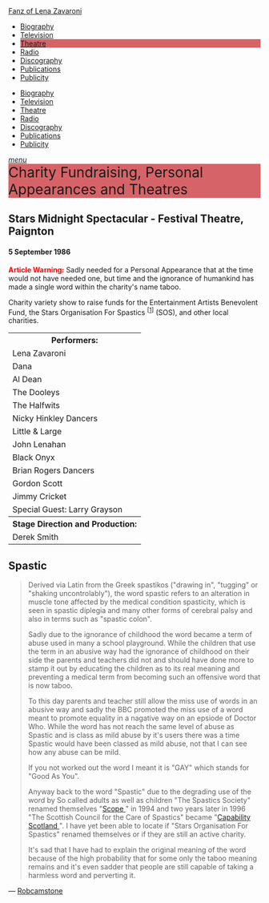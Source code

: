 <!DOCTYPE html>
<html>
<head>
<!--Enabled DNS prefetching-->
<meta http-equiv="x-dns-prefetch-control" content="on">

<!-- Meta Tags properties-->
<meta property="og:title" content="Stars Midnight Spectacular - Festival Theatre, Paignton - 5 September 1986" />
<meta property="og:description" content="Article Warning: Sadly need for a Personal Appearance that at the time would not have needed one, but time and the ignorance of humankind has made a single word within the charity's name taboo.">
<meta property="og:image" content="" />

<!-- Meta Tags names-->
<meta name="title" content="Stars Midnight Spectacular - Festival Theatre, Paignton - 5 September 1986" />
<meta name="description" content="Article Warning: Sadly need for a Personal Appearance that at the time would not have needed one, but time and the ignorance of humankind has made a single word within the charity's name taboo.">
<meta name="image" content="" />
<meta name="viewport" content="width=device-width, initial-scale=1" />

<meta http-equiv="Content-Type" content="text/html; charset=UTF-8" />

<!-- Twitter Card Meta Tags-->
<meta name="twitter:card" content="summary" />

<meta http-equiv="Content-Type" content="text/html; charset=UTF-8" />

<!-- CSS-->
<link rel="stylesheet" href="https://cdnjs.cloudflare.com/ajax/libs/font-awesome/4.7.0/css/font-awesome.min.css" />
<link href="https://fonts.googleapis.com/icon?family=Material+Icons" rel="stylesheet" />
<link href="/css/materialize.css" type="text/css" rel="stylesheet" media="screen,projection" />
<link href="/css/style.css" type="text/css" rel="stylesheet" media="screen,projection" />

<title>Stars Midnight Spectacular - Festival Theatre, Paignton</title>
</head>

<body>
<nav>
<div class="nav-wrapper container" style="width:100%">
<a id="logo-container" href="/index.html" class="brand-logo truncate">Fanz of Lena Zavaroni</a>
<ul class="right hide-on-med-and-down">
<li><a href="/biography/biography.html"><i class="fa fa-female"></i> Biography</a></li>
<li><a href="/television/television.html"><i class="fa fa-television"></i> Television</a></li>
<li class="active" style="background-color:#D66367;"><a href="/theatre/theatre.html"><i class="fa fa-institution"></i> Theatre</a></li>
<li><a href="/radio/radio.html"><i class="fa fa-microphone"></i> Radio</a></li>
<li><a href="/discography/discography.html"><i class="fa fa-music"></i> Discography</a></li>
<li><a href="/publications/publications.html"><i class="fa fa-newspaper-o"></i> Publications</a></li>
<li><a href="/publicity/publicity.html"><i class="fa fa-photo"></i> Publicity</a></li>

</ul>

<ul id="nav-mobile" class="side-nav">
<li><a href="/biography/biography.html"><i class="fa fa-female"></i> Biography</a></li>
<li><a href="/television/television.html"><i class="fa fa-television"></i> Television</a></li>
<li class="active"><a href="/theatre/theatre.html"><i class="fa fa-institution"></i> Theatre</a></li>
<li><a href="/radio/radio.html"><i class="fa fa-microphone"></i> Radio</a></li>
<li><a href="/discography/discography.html"><i class="fa fa-music"></i> Discography</a></li>
<li><a href="/publications/publications.html"><i class="fa fa-newspaper-o"></i> Publications</a></li>
<li><a href="/publicity/publicity.html"><i class="fa fa-photo"></i> Publicity</a></li>

</ul>
<a href="#" data-activates="nav-mobile" class="button-collapse"><i class="material-icons">menu</i></a>
</div>
</nav>

<nav class="nav-extended center">
Charity Fundraising, Personal Appearances and Theatres
</nav>
<style>
.nav-extended {background-color:#D66367; font-size:2em;}
</style>

<main class="Main-Default">
<article>
<div class="row">
<div class="col s12">
<h2>Stars Midnight Spectacular - Festival Theatre, Paignton</h2>
<h4>5 September 1986</h4>
<p class="flow-text"><font Color="RED"><strong>Article Warning:</strong></font> Sadly needed for a Personal Appearance that at the time would not have needed one, but time and the ignorance of humankind has made a single word within the charity's name taboo.</p>
<p class="flow-text">Charity variety show to raise funds for the Entertainment Artists Benevolent Fund, the Stars Organisation For Spastics <sup>[<a href="#spastic">1</a>]</sup> (SOS), and other local charities.</p>
<table class="flow-text striped">
<tr><th>Performers:</th></tr>
<tr><td>Lena Zavaroni</td></tr>
<tr><td>Dana</td></tr>
<tr><td>Al Dean</td></tr>
<tr><td>The Dooleys</td></tr>
<tr><td>The Halfwits</td></tr>
<tr><td>Nicky Hinkley Dancers</td></tr>
<tr><td>Little &amp; Large</td></tr>
<tr><td>John Lenahan</td></tr>
<tr><td>Black Onyx</td></tr>
<tr><td>Brian Rogers Dancers</td></tr>
<tr><td>Gordon Scott</td></tr>
<tr><td>Jimmy Cricket</td></tr>
<tr><td>Special Guest: Larry Grayson</td></tr>
<tr><th>Stage Direction and Production:</th></tr>
<tr><td>Derek Smith</td></tr>
</table>


<H2><a name="spastic"></a>Spastic</H2>
<blockquote class="flow-text">
<p>Derived via Latin from the Greek spastikos ("drawing in", "tugging" or "shaking uncontrolably"), the word spastic refers to an alteration in muscle tone affected by the medical condition spasticity, which is seen in spastic diplegia and many other forms of cerebral palsy and also in terms such as "spastic colon".</p>

<p>Sadly due to the ignorance of childhood the word became a term of abuse used in many a school playground. While the children that use the term in an abusive way had the ignorance of childhood on their side the parents and teachers did not and should have done more to stamp it out by educating the children as to its real meaning and preventing a medical term from becoming such an offensive word that is now taboo.</p>

<p>To this day parents and teacher still allow the miss use of words in an abusive way and sadly the BBC promoted the miss use of a word meant to promote equality in a nagative way on an epsiode of Doctor Who. While the word has not reach the same level of abuse as Spastic and is class as mild abuse by it's users there was a time Spastic would have been classed as mild abuse, not that I can see how any abuse can be mild.</p>

<p>If you not worked out the word I meant it is &quot;GAY&quot; which stands for &quot;Good As You&quot;.</p>

<p>Anyway back to the word &quot;Spastic&quot; due to the degrading use of the word by So called adults as well as children &quot;The Spastics Society&quot; renamed themselves &quot;<a href="https://www.scope.org.uk/history">Scope <sup><i class="fa fa-external-link"></i></sup></a>&quot; in 1994 and two years later in 1996 &quot;The Scottish Council for the Care of Spastics&quot; became &quot;<a href="http://www.capability-scotland.org.uk/">Capability Scotland <sup><i class="fa fa-external-link"></i></sup></a>&quot;. I have yet been able to locate if &quot;Stars Organisation For Spastics&quot; renamed themselves or if they are still an active charity.</p>

<p>It's sad that I have had to explain the original meaning of the word because of the high probability that for some only the taboo meaning remains and it's even sadder that people are still capable of taking a harmless word and perverting it.</p>
</blockquote>
<p class="flow-text">&#8212; <a href=" https://m.me/fanzoflenazavaroni">Robcamstone <sup><i class="fa fa-commenting-o" aria-hidden="true"></i></sup></a></p>
</div></div>
</article>
</main>
<!-- Scripts -->
<script src="https://code.jquery.com/jquery-2.1.1.min.js"></script>
<script src="/materialize/js/materialize.min.js"></script>
<script src="/materialize/js/init.js"></script>
<script async src="https://platform.twitter.com/widgets.js" charset="utf-8"></script>
</body>
</html>
